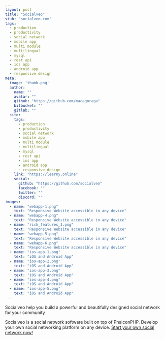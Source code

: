 ```yaml
---
layout: post
title: "Socialveo"
stub: "socialveo.com"
tags:
  - production
  - productivity
  - social network
  - mobile app
  - multi module
  - multilingual
  - mysql
  - rest api
  - ios app
  - android app
  - responsive design
meta:
  image: 'thumb.png'
  author:
    name: ""
    avatar: ""
    github: "https://github.com/macagoraga"
    bitbucket: ""
    gitlab: ""
  site:
    tags: 
      - production
      - productivity
      - social network
      - mobile app
      - multi module
      - multilingual
      - mysql
      - rest api
      - ios app
      - android app
      - responsive design
    link: "https://learny.online"
    social:
      github: "https://github.com/socialveo"
      facebook: ""
      twitter: ""
      discord: ""
images:
  - name: "webapp-1.png"
    text: "Responsive Website accessible in any device"
  - name: "webapp-4.png"
    text: "Responsive Website accessible in any device"
  - name: "rich_features_1.png"
    text: "Responsive Website accessible in any device"
  - name: "webapp-5.png"
    text: "Responsive Website accessible in any device"
  - name: "webapp-6.png"
    text: "Responsive Website accessible in any device"
  - name: "ios-app-1.png"
    text: "iOS and Android App"
  - name: "ios-app-2.png"
    text: "iOS and Android App"
  - name: "ios-app-3.png"
    text: "iOS and Android App"
  - name: "ios-app-4.png"
    text: "iOS and Android App"
  - name: "ios-app-5.png"
    text: "iOS and Android App"
---
```

Socialveo help you build a powerful and beautifully designed social network for your community
<!--more-->
Socialveo is a social network software built on top of PhalconPHP. Develop your own social networking platform on any device. [Start your own social network now!](https://socialveo.com/start)
